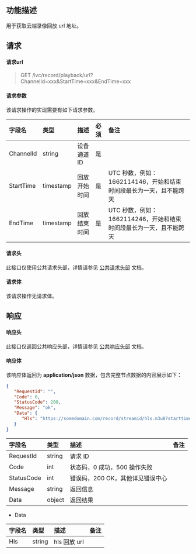 ## 功能描述

用于获取云端录像回放 url 地址。

## 请求

#### 请求url

> GET /ivc/record/playback/url?ChannelId=xxx&StartTime=xxx&EndTime=xxx

#### 请求参数

该请求操作的实现需要有如下请求参数。

| 字段名    | 类型      | 描述         | 必须 | 备注                                                         |
| :-------- | :-------- | :----------- | :--- | :----------------------------------------------------------- |
| ChannelId | string    | 设备通道 ID  | 是   |                                                              |
| StartTime | timestamp | 回放开始时间 | 是   | UTC 秒数，例如：1662114146，开始和结束时间段最长为一天，且不能跨天 |
| EndTime   | timestamp | 回放结束时间 | 是   | UTC 秒数，例如：1662114246，开始和结束时间段最长为一天，且不能跨天 |

#### 请求头

此接口仅使用公共请求头部，详情请参见 [公共请求头部](https://cloud.tencent.com/document/product/1344/50451) 文档。

#### 请求体

该请求操作无请求体。

## 响应

#### 响应头

此接口仅返回公共响应头部，详情请参见 [公共响应头部](https://cloud.tencent.com/document/product/1344/50452) 文档。

#### 响应体

该响应体返回为 **application/json** 数据，包含完整节点数据的内容展示如下：

```json
{
   "RequestId": "",
   "Code": 0,
   "StatusCode": 200,
   "Message": "ok",
   "Data": {
      "Hls": "https://somedomain.com/record/streamid/hls.m3u8?starttime=1662114146&endtime=1662114846&token="
   }
}
```

| 字段名     | 类型   | 描述                             | 备注 |
| :--------- | :----- | :------------------------------- | :--- |
| RequestId  | string | 请求 ID                          |      |
| Code       | int    | 状态码，0 成功，500 操作失败     |      |
| StatusCode | int    | 错误码，200 OK，其他详见错误中心 |      |
| Message    | string | 返回信息                         |      |
| Data       | object | 返回结果                         |      |

+ Data

| 字段名 | 类型   | 描述       | 备注 |
| :----- | :----- | :--------- | :--- |
| Hls    | string | hls 回放 url |      |
